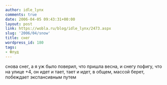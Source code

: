 ```yaml
---
author: idle_lynx
comments: true
date: 2006-04-05 09:43:31+00:00
layout: post
link: https://wobla.ru/blog/idle_lynx/2473.aspx
slug: '2006/04/snow'
title: снег
wordpress_id: 180
tags:
- Флуд
---
```


снова снег, а я уж было поверил, что пришла весна, и снегу пофигу, что на улице +4, он идет и тает, тает и идет, в общем, массой берет, побеждает экспансивным путем
